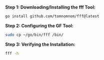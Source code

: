 **Step 1: Downloading/Installing the fff Tool:**
```sh
go install github.com/tomnomnom/fff@latest
```

**Step 2: Configuring the GF Tool:**
```sh
sudo cp ~/go/bin/fff /bin/
```

**Step 3: Verifying the Installation:**
```sh
fff -h
```